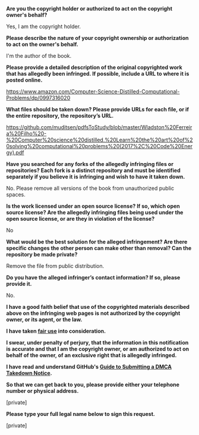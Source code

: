 **Are you the copyright holder or authorized to act on the copyright owner's behalf?**

Yes, I am the copyright holder.

**Please describe the nature of your copyright ownership or authorization to act on the owner's behalf.**

I'm the author of the book.

**Please provide a detailed description of the original copyrighted work that has allegedly been infringed. If possible, include a URL to where it is posted online.**

https://www.amazon.com/Computer-Science-Distilled-Computational-Problems/dp/0997316020

**What files should be taken down? Please provide URLs for each file, or if the entire repository, the repository’s URL.**

https://github.com/muditsen/pdfsToStudy/blob/master/Wladston%20Ferreira%20Filho%20-%20Computer%20science%20distilled.%20Learn%20the%20art%20of%20solving%20computational%20problems%20(2017%2C%20Code%20Energy).pdf

**Have you searched for any forks of the allegedly infringing files or repositories? Each fork is a distinct repository and must be identified separately if you believe it is infringing and wish to have it taken down.**

No. Please remove all versions of the book from unauthorized public spaces.

**Is the work licensed under an open source license? If so, which open source license? Are the allegedly infringing files being used under the open source license, or are they in violation of the license?**

No

**What would be the best solution for the alleged infringement? Are there specific changes the other person can make other than removal? Can the repository be made private?**

Remove the file from public distribution.

**Do you have the alleged infringer’s contact information? If so, please provide it.**

No.

**I have a good faith belief that use of the copyrighted materials described above on the infringing web pages is not authorized by the copyright owner, or its agent, or the law.**

**I have taken <a href="https://www.lumendatabase.org/topics/22">fair use</a> into consideration.**

**I swear, under penalty of perjury, that the information in this notification is accurate and that I am the copyright owner, or am authorized to act on behalf of the owner, of an exclusive right that is allegedly infringed.**

**I have read and understand GitHub's <a href="https://help.github.com/articles/guide-to-submitting-a-dmca-takedown-notice/">Guide to Submitting a DMCA Takedown Notice</a>.**

**So that we can get back to you, please provide either your telephone number or physical address.**

[private]

**Please type your full legal name below to sign this request.**

[private]
